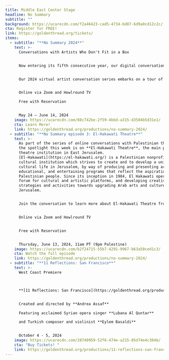 ```yaml
---
title: Middle East Center Stage
headline: No Summary
subtitle: ""
background: https://ucarecdn.com/f2a46423-cad5-4734-bd87-6d9a0cd12c2c/
cta: Register for FREE!
link: https://goldenthread.org/tickets/
items:
  - subtitle: "**No Summary 2024**"
    text: >-
      Conversations with Artists Who Don't Fit in a Box 


      Now entering its fifth consecutive year, our digital conversation series **No Summary** features conversations with theatre companies in Palestine.


      Our 2024 virtual artist conversation series embarks on a tour of four Palestinian cities to offer audiences in the Bay Area and beyond a taste of the Palestinian theatre scene today. Each episode spotlights a different theater, showcasing its history, notable performances, challenges, and life behind the scenes through interviews with its artists and community members. Theater makers, audiences, professors, and students are all invited to join in these stimulating conversations. 


      Online via Zoom and Howlround TV

      Free with Reservation 


      May 24 – June 14, 2024
    image: https://ucarecdn.com/88c742be-2f59-4bbd-a315-d3504b5d31e1/
    cta: Learn More!
    link: https://goldenthread.org/productions/no-summary-2024/
  - subtitle: "**No Summary episode 3: El-Hakawati Theatre**"
    text: >-
      As part of the series of online conversations with Palestinian theatres,
      the spotlight this week is on **El-Hakawati Theatre**, the main public
      theatre institution in East Jerusalem.
      [El-Hakawati](https://el-hakawati.org/) is a Palestinian nonprofit
      cultural institution which strives to create and to develop a unique
      cultural life in Jerusalem, by way of producing and presenting artistic,
      educational, and entertaining programs that reflect the aspirations of the
      Palestinian people. Since its inception in 1984, El Hakawati operated as a
      forum for cultural and artistic platforms, and developing creative
      strategies and activities towards upgrading Arab arts and culture in
      Jerusalem.


      Join the conversation to learn more about El-Hakawati Theatre from **Amer Khalil**, its Director. **Kate Moore Heaney**, a NYC-based director moderates the conversation. 


      Online via Zoom and Howlround TV 


      Free with Reservation


      Thursday, June 13, 2024, 11am PT (9pm Palestine)
    image: https://ucarecdn.com/b2f24715-55b7-4291-9967-b63a50ced1c3/
    cta: Watch the full episode
    link: https://goldenthread.org/productions/no-summary-2024/
  - subtitle: "**11 Reflections: San Francisco**"
    text: >-
      West Coast Premiere  



      **[11 Reflections: San Francisco](https://goldenthread.org/productions/11-reflections-san-francisco/)** is part of a new national series of performance works, **Eleven Reflections on the Nation**, devised by **Andrea Assaf**. The project draws on her seminal work, **Eleven Reflections on September**, an episodic, multimedia performance on Arab American identity, Wars on/of Terror, and “the constant, quiet rain of death / amidst beauty” in a post-9/11 world. In each participating city, the project engages local artists and community members who have been affected by post-9/11 policies to contribute their stories, illuminating our collective experiences since 2001—from the fall of the Twin Towers, to the U.S. wars on Iraq and Afghanistan, to the Muslim Ban, and now to the funding of genocide in Palestine. 


      Created and directed by **Andrea Assaf**

      Featuring acclaimed Syrian opera singer **Lubana Al Quntar**

      and Turkish composer and violinist **Eylem Basaldi** 


      October 4 - 5, 2024
    image: https://ucarecdn.com/28740959-52f6-474e-a215-85d74e4c304b/
    cta: "Buy Tickets! "
    link: https://goldenthread.org/productions/11-reflections-san-francisco/
---
```


